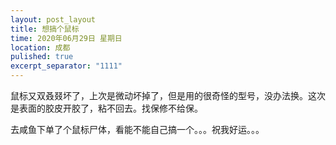 ```yaml
---
layout: post_layout
title: 想搞个鼠标
time: 2020年06月29日 星期日
location: 成都
pulished: true
excerpt_separator: "1111"
---
```


鼠标又双叒叕坏了，上次是微动坏掉了，但是用的很奇怪的型号，没办法换。这次是表面的胶皮开胶了，粘不回去。找保修不给保。

去咸鱼下单了个鼠标尸体，看能不能自己搞一个。。。祝我好运。。。
